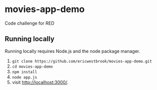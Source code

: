 # movies-app-demo

Code challenge for RED

## Running locally

Running locally requires Node.js and the node package manager.

1. ```git clone https://github.com/ericwestbrook/movies-app-demo.git```
2. ```cd movies-app-demo```
3. ```npm install```
4. ```node app.js```
5. visit [http://localhost:3000/](http://localhost:3000/).
